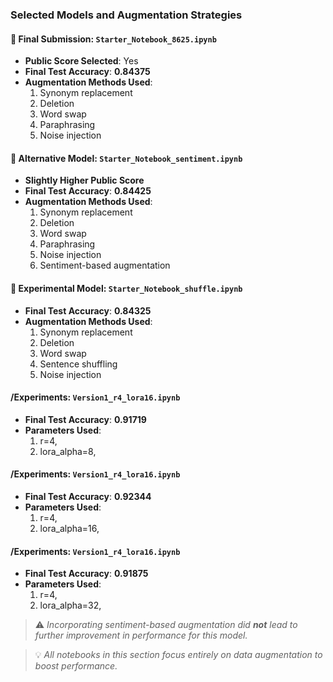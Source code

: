 ### Selected Models and Augmentation Strategies

#### 📌 Final Submission: `Starter_Notebook_8625.ipynb`
- **Public Score Selected**: Yes
- **Final Test Accuracy**: **0.84375**
- **Augmentation Methods Used**:
  1. Synonym replacement
  2. Deletion
  3. Word swap
  4. Paraphrasing
  5. Noise injection

#### 🧪 Alternative Model: `Starter_Notebook_sentiment.ipynb`
- **Slightly Higher Public Score**
- **Final Test Accuracy**: **0.84425**
- **Augmentation Methods Used**:
  1. Synonym replacement
  2. Deletion
  3. Word swap
  4. Paraphrasing
  5. Noise injection
  6. Sentiment-based augmentation

#### 🔀 Experimental Model: `Starter_Notebook_shuffle.ipynb`
- **Final Test Accuracy**: **0.84325**
- **Augmentation Methods Used**:
  1. Synonym replacement
  2. Deletion
  3. Word swap
  4. Sentence shuffling
  5. Noise injection

#### /Experiments: `Version1_r4_lora16.ipynb`
- **Final Test Accuracy**: **0.91719**
- **Parameters Used**:
   1. r=4,
   2. lora_alpha=8,

#### /Experiments: `Version1_r4_lora16.ipynb`
- **Final Test Accuracy**: **0.92344**
- **Parameters Used**:
   1. r=4,
   2. lora_alpha=16,

#### /Experiments: `Version1_r4_lora16.ipynb`
- **Final Test Accuracy**: **0.91875**
- **Parameters Used**:
   1. r=4,
   2. lora_alpha=32,

> ⚠️ *Incorporating sentiment-based augmentation did **not** lead to further improvement in performance for this model.*




> 💡 *All notebooks in this section focus entirely on data augmentation to boost performance.*
